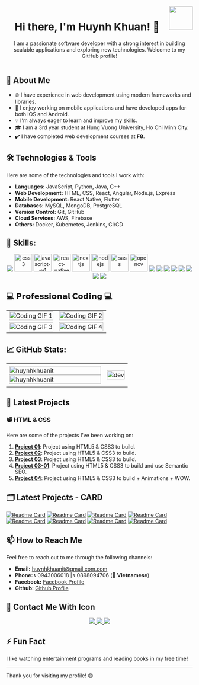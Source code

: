 <img align="right" width="64" src="https://github.com/huynhkhuanit.png" />

<h1 align="center">Hi there, I'm Huynh Khuan! 👋</h2>
<p align="center">
  <p align="center">I am a passionate software developer with a strong interest in building scalable applications and exploring new technologies. Welcome to my GitHub profile!</p>
</p>

<img src="https://media4.giphy.com/media/v1.Y2lkPTc5MGI3NjExMWllbmRocDE1dTY2djhkY3pxcnJtYzljcGtnODNpN3AzdG16Y2xzMSZlcD12MV9pbnRlcm5hbF9naWZfYnlfaWQmY3Q9Zw/emySgWo0iBKWqni1wR/giphy.gif" alt="Loading" width="100%" height="2" />

## 🚀 About Me

- 🌐 I have experience in web development using modern frameworks and libraries.
- 📱 I enjoy working on mobile applications and have developed apps for both iOS and Android.
- 💡 I'm always eager to learn and improve my skills.
- 🎓 I am a 3rd year student at Hung Vuong University, Ho Chi Minh City.
- ✔️ I have completed web development courses at **F8**.

## 🛠️ Technologies & Tools

Here are some of the technologies and tools I work with:

- **Languages:** JavaScript, Python, Java, C++
- **Web Development:** HTML, CSS, React, Angular, Node.js, Express
- **Mobile Development:** React Native, Flutter
- **Databases:** MySQL, MongoDB, PostgreSQL
- **Version Control:** Git, GitHub
- **Cloud Services:** AWS, Firebase
- **Others:** Docker, Kubernetes, Jenkins, CI/CD

## 🏫 Skills:
<p align="center">
  <img src="https://img.icons8.com/pulsar-gradient/48/html-5.png"/>
  <img width="48" height="48" src="https://img.icons8.com/fluency/48/css3.png" alt="css3"/>
  <img width="48" height="48" src="https://img.icons8.com/color/48/javascript--v1.png" alt="javascript--v1"/>
  <img width="48" height="48" src="https://img.icons8.com/nolan/64/react-native.png" alt="react-native"/>
  <img width="48" height="48" src="https://img.icons8.com/nolan/64/nextjs.png" alt="nextjs"/>
  <img width="48" height="48" src="https://img.icons8.com/color/48/nodejs.png" alt="nodejs"/>
  <img width="48" height="48" src="https://img.icons8.com/color/48/sass.png" alt="sass"/>
  <img src="https://www.vectorlogo.zone/logos/opencv/opencv-icon.svg" alt="opencv" width="48" height="48"/> 
  <img src="https://img.icons8.com/color/48/000000/microsoft-sql-server.png"/>
  <img src="https://img.icons8.com/color/48/000000/mysql-logo.png"/>
  <img src="https://img.icons8.com/color/48/000000/mongodb.png"/>
  <img src="https://img.icons8.com/fluent/48/000000/matlab.png"/>
  <img src="https://img.icons8.com/color/48/000000/git.png"/>
  <img src="https://img.icons8.com/color/48/000000/github-2.png"/>
  <img src="https://img.icons8.com/color/48/000000/visual-studio-code-2019.png"/>
  <img src="https://img.icons8.com/color/48/null/visual-studio--v2.png"/>

</p>



<h2>💻 𝗣𝗿𝗼𝗳𝗲𝘀𝘀𝗶𝗼𝗻𝗮𝗹 𝗖𝗼𝗱𝗶𝗻𝗴 💻</h2>

<table style="width: 100%; table-layout: fixed;">
  <tr>
    <td>
      <img src="https://media.giphy.com/media/VTtANKl0beDFQRLDTh/giphy.gif" alt="Coding GIF 1" style="width: 100%; height: auto;">
    </td>
    <td>
      <img src="https://media.giphy.com/media/qgQUggAC3Pfv687qPC/giphy.gif" alt="Coding GIF 2" style="width: 100%; height: auto;">
    </td>
  </tr>
  <tr>
    <td>
      <img src="https://media.giphy.com/media/RbDKaczqWovIugyJmW/giphy.gif" alt="Coding GIF 3" style="width: 100%; height: auto;">
    </td>
    <td>
      <img src="https://media.giphy.com/media/LMcB8XospGZO8UQq87/giphy.gif" alt="Coding GIF 4" style="width: 100%; height: auto;">
    </td>
  </tr>
</table>


## 📈 GitHub Stats:
<table style="width:100%;">
  <tr>
    <td>
      <img src="https://github-readme-stats.vercel.app/api/top-langs/?username=huynhkhuanit&bg_color=FFFFFF00&text_color=179fa3&layout=compact&hide=CSS&langs_count=10&custom_title=Top%20ngôn%20ngữ%20được%20dùng" alt="huynhkhuanit" width="100%"/>
      <img src="https://github-readme-stats.vercel.app/api?username=huynhkhuanit&bg_color=FFFFFF00&text_color=179fa3&show_icons=true&count_private=true&include_all_commits=true&custom_title=Hoạt%20động%20trên%20Github" alt="huynhkhuanit" width="100%"/>
    </td>
    <td>
      <p align="center"> 
        <img src="https://cdn.dribbble.com/users/1059583/screenshots/4171367/coding-freak.gif" alt="dev" width="100%"/>
      </p>
    </td>
  </tr>
</table>

## 🌱 Latest Projects

### 📽️ HTML & CSS

Here are some of the projects I've been working on:

1. **[Project 01](https://huynhkhuanit.github.io/f8-htmlcss-project-01/)**: Project using HTML5 & CSS3 to build.
2. **[Project 02](https://huynhkhuanit.github.io/f8-htmlcss-project-02/)**: Project using HTML5 & CSS3 to build.
3. **[Project 03](https://huynhkhuanit.github.io/f8-htmlcss-project-03/)**: Project using HTML5 & CSS3 to build.
4. **[Project 03-01](https://huynhkhuanit.github.io/f8-htmlcss-project-03-01/)**: Project using HTML5 & CSS3 to build and use Semantic SEO.
5. **[Project 04](https://huynhkhuanit.github.io/f8-htmlcss-project-04/)**: Project using HTML5 & CSS3 to build + Animations + WOW.

## 🗂️ Latest Projects - CARD
[![Readme Card](https://github-readme-stats.vercel.app/api/pin/?username=huynhkhuanit&repo=f8-htmlcss-project-01&theme=radical)](https://github.com/huynhkhuanit/f8-htmlcss-project-01)
[![Readme Card](https://github-readme-stats.vercel.app/api/pin/?username=huynhkhuanit&repo=f8-htmlcss-project-02&theme=tokyonight)](https://github.com/huynhkhuanit/f8-htmlcss-project-02)
[![Readme Card](https://github-readme-stats.vercel.app/api/pin/?username=huynhkhuanit&repo=f8-htmlcss-project-03&theme=merko)](https://github.com/huynhkhuanit/f8-htmlcss-project-03)
[![Readme Card](https://github-readme-stats.vercel.app/api/pin/?username=huynhkhuanit&repo=f8-htmlcss-project-03-01&theme=gruvbox)](https://github.com/huynhkhuanit/f8-htmlcss-project-03-01)
[![Readme Card](https://github-readme-stats.vercel.app/api/pin/?username=huynhkhuanit&repo=f8-htmlcss-project-04&theme=onedark)](https://github.com/huynhkhuanit/f8-htmlcss-project-04)
[![Readme Card](https://github-readme-stats.vercel.app/api/pin/?username=huynhkhuanit&repo=f8-htmlcss-project-05&theme=onedark)](https://github.com/huynhkhuanit/f8-htmlcss-project-05)
[![Readme Card](https://github-readme-stats.vercel.app/api/pin/?username=huynhkhuanit&repo=simple-git-project&theme=dracula)](https://github.com/huynhkhuanit/simple-git-project)
[![Readme Card](https://github-readme-stats.vercel.app/api/pin/?username=huynhkhuanit&repo=tips-and-trick&theme=radical)](https://github.com/huynhkhuanit/tips-and-trick)

## 📫 How to Reach Me

Feel free to reach out to me through the following channels:

- **Email:** [huynhkhuanit@gmail.com.com](mailto:huynhkhuanit@gmail.com)
- **Phone:** 📞 0943006018 | 📞 0898094706 (📂 **Vietnamese**)
- **Facebook:** [Facebook Profile](https://www.facebook.com/huynhkhuanit/)
- **Github:** [Github Profile](https://github.com/huynhkhuanit)


## 📶 Contact Me With Icon 
<p align="center">
  <a href="https://www.facebook.com/huynhkhuanit/" alt="Facebook">
    <img src="https://img.icons8.com/fluent/48/000000/facebook-new.png" target="_blank" />
  </a> 
  <a href="https://github.com/huynhkhuanit" alt="Github">
    <img src="https://img.icons8.com/fluent/48/000000/github.png"/>
  </a> 
  <a href="mailto:huynhkhuanit@gmail.com" alt="Email">
    <img src="https://img.icons8.com/fluent/48/000000/mailing.png"/>
  </a>
</p>


## ⚡ Fun Fact

I like watching entertainment programs and reading books in my free time!

---

Thank you for visiting my profile! 😊
